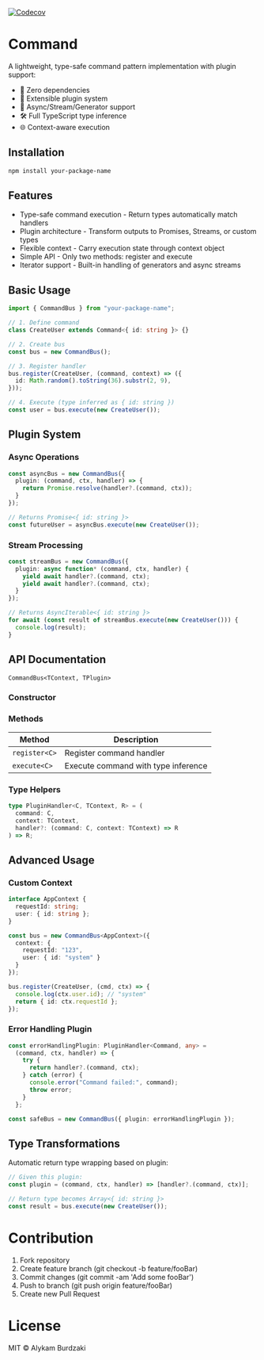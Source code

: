 [![Codecov](https://codecov.io/gh/collidor/command/branch/main/graph/badge.svg)](https://codecov.io/gh/collidor/command)

# Command

A lightweight, type-safe command pattern implementation with plugin support:

- 🚀 Zero dependencies
- 🔌 Extensible plugin system
- 🔄 Async/Stream/Generator support
- 🛠️ Full TypeScript type inference
- 🌐 Context-aware execution

## Installation

```bash
npm install your-package-name
```

## Features

* Type-safe command execution - Return types automatically match handlers
* Plugin architecture - Transform outputs to Promises, Streams, or custom types
* Flexible context - Carry execution state through context object
* Simple API - Only two methods: register and execute
* Iterator support - Built-in handling of generators and async streams

## Basic Usage

```typescript
import { CommandBus } from "your-package-name";

// 1. Define command
class CreateUser extends Command<{ id: string }> {}

// 2. Create bus
const bus = new CommandBus();

// 3. Register handler
bus.register(CreateUser, (command, context) => ({
  id: Math.random().toString(36).substr(2, 9),
}));

// 4. Execute (type inferred as { id: string })
const user = bus.execute(new CreateUser());
```

## Plugin System

### Async Operations

```typescript
const asyncBus = new CommandBus({
  plugin: (command, ctx, handler) => {
    return Promise.resolve(handler?.(command, ctx));
  }
});

// Returns Promise<{ id: string }>
const futureUser = asyncBus.execute(new CreateUser());
```

### Stream Processing

```typescript
const streamBus = new CommandBus({
  plugin: async function* (command, ctx, handler) {
    yield await handler?.(command, ctx);
    yield await handler?.(command, ctx);
  }
});

// Returns AsyncIterable<{ id: string }>
for await (const result of streamBus.execute(new CreateUser())) {
  console.log(result);
}
```

## API Documentation

`CommandBus<TContext, TPlugin>`

### Constructor

### Methods

|     Method    |             Description                |
| ------------- | -------------------------------------- |
| `register<C>` | Register command handler               |
| `execute<C>`  | Execute command with type inference    |

### Type Helpers

```typescript
type PluginHandler<C, TContext, R> = (
  command: C,
  context: TContext,
  handler?: (command: C, context: TContext) => R
) => R;
```

## Advanced Usage

### Custom Context

```typescript
interface AppContext {
  requestId: string;
  user: { id: string };
}

const bus = new CommandBus<AppContext>({
  context: {
    requestId: "123",
    user: { id: "system" }
  }
});

bus.register(CreateUser, (cmd, ctx) => {
  console.log(ctx.user.id); // "system"
  return { id: ctx.requestId };
});
```


### Error Handling Plugin

```typescript
const errorHandlingPlugin: PluginHandler<Command, any> =
  (command, ctx, handler) => {
    try {
      return handler?.(command, ctx);
    } catch (error) {
      console.error("Command failed:", command);
      throw error;
    }
  };

const safeBus = new CommandBus({ plugin: errorHandlingPlugin });
```

## Type Transformations

Automatic return type wrapping based on plugin:

```typescript
// Given this plugin:
const plugin = (command, ctx, handler) => [handler?.(command, ctx)];

// Return type becomes Array<{ id: string }>
const result = bus.execute(new CreateUser());
```

# Contribution

1. Fork repository
2. Create feature branch (git checkout -b feature/fooBar)
3. Commit changes (git commit -am 'Add some fooBar')
4. Push to branch (git push origin feature/fooBar)
5. Create new Pull Request

# License

MIT © Alykam Burdzaki